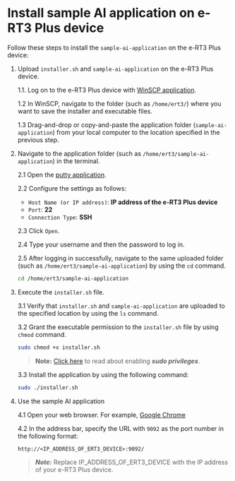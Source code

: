 <!-- Global site tag (gtag.js) - Google Analytics -->
<script async src="https://www.googletagmanager.com/gtag/js?id=UA-193476523-1"></script>
<script>
  window.dataLayer = window.dataLayer || [];
  function gtag(){dataLayer.push(arguments);}
  gtag('js', new Date());

  gtag('config', 'UA-193476523-1');
</script>


# Install sample AI application on e-RT3 Plus device

Follow these steps to install the `sample-ai-application` on the e-RT3 Plus device:

1. Upload `installer.sh` and `sample-ai-application` on the e-RT3 Plus device.

   1.1. Log on to the e-RT3 Plus device with [WinSCP application](https://winscp.net/eng/download.php).

   1.2 In WinSCP, navigate to the folder (such as `/home/ert3/`) where you want to save the installer and executable files.

   1.3 Drag-and-drop or copy-and-paste the application folder (`sample-ai-application`) from your local computer to the location specified in the previous step.

2. Navigate to the application folder (such as `/home/ert3/sample-ai-application`) in the terminal.

   2.1 Open the [putty application](https://www.chiark.greenend.org.uk/~sgtatham/putty/latest.html).

   2.2 Configure the settings as follows:

   - `Host Name (or IP address)`: **IP address of the e-RT3 Plus device**
   - `Port`: **22**
   - `Connection Type`: **SSH**

   2.3 Click `Open`.

   2.4 Type your username and then the password to log in.

   2.5 After logging in successfully, navigate to the same uploaded folder (such as `/home/ert3/sample-ai-application`) by using the `cd` command.

   ```bash
   cd /home/ert3/sample-ai-application
   ```

3. Execute the `installer.sh` file.

   3.1 Verify that `installer.sh` and `sample-ai-application` are uploaded to the specified location by using the `ls` command.

   3.2 Grant the executable permission to the `installer.sh` file by using `chmod` command.

   ```bash
   sudo chmod +x installer.sh
   ```

   > **Note:** [Click here](https://github.com/Yokogawa-Technologies-Solutions-India/e-RT3-docs/blob/master/Articles/Azure/Send-telemetry-data-from-e-RT3-to-azure-IoT-hub.md#enabling-sudo-user) to read about enabling **_sudo privileges_**.

   3.3 Install the application by using the following command:

   ```bash
   sudo ./installer.sh
   ```

4. Use the sample AI application

   4.1 Open your web browser. For example, [Google Chrome](https://www.google.com/chrome/index.html)

   4.2 In the address bar, specify the URL with `9092` as the port number in the following format:

   ```text
   http://<IP_ADDRESS_OF_ERT3_DEVICE>:9092/
   ```

   > **_Note:_** Replace IP_ADDRESS_OF_ERT3_DEVICE with the IP address of your e-RT3 Plus device.
   > 

<!-- Google Tag Manager (noscript) -->
<noscript><iframe src="https://www.googletagmanager.com/ns.html?id=GTM-WDXWZGZ"
height="0" width="0" style="display:none;visibility:hidden"></iframe></noscript>
<!-- End Google Tag Manager (noscript) -->
